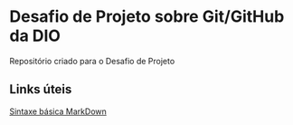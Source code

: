 # Desafio de Projeto sobre Git/GitHub da DIO
Repositório criado para o Desafio de Projeto

## Links úteis
[Sintaxe básica MarkDown](https://www.markdownguide.org/basic-syntax/)
